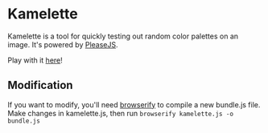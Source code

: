 # Kamelette

Kamelette is a tool for quickly testing out random color palettes on an image. It's powered by [PleaseJS](https://github.com/Fooidge/PleaseJS).

Play with it [here](https://selkkie.github.io/kamelette/)!

## Modification
If you want to modify, you'll need [browserify](https://github.com/browserify/browserify) to compile a new bundle.js file. Make changes in kamelette.js, then run `browserify kamelette.js -o bundle.js`
